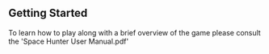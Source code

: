 ## Getting Started

To learn how to play along with a brief overview of the game please consult the 'Space Hunter User Manual.pdf'
